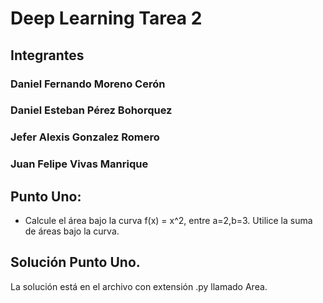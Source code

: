 # Deep Learning Tarea 2

## Integrantes
### Daniel Fernando Moreno Cerón
### Daniel Esteban Pérez Bohorquez 
### Jefer Alexis Gonzalez Romero
### Juan Felipe Vivas Manrique

## Punto Uno:
* Calcule el área bajo la curva f(x) = x^2, entre a=2,b=3. Utilice la suma de áreas bajo la curva.

## Solución Punto Uno. 
La solución está en el archivo con extensión .py llamado Area.